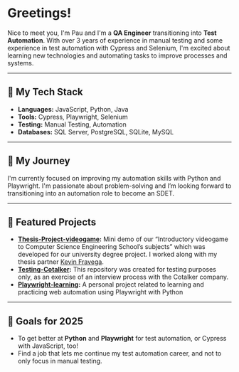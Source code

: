 # Greetings!

Nice to meet you, I'm Pau and I'm a **QA Engineer** transitioning into **Test Automation**. With over 3 years of experience in manual testing and some experience in test automation with Cypress and Selenium, I'm excited about learning new technologies and automating tasks to improve processes and systems.

---

## 🚀 My Tech Stack

- **Languages:** JavaScript, Python, Java
- **Tools:** Cypress, Playwright, Selenium
- **Testing:** Manual Testing, Automation
- **Databases:** SQL Server, PostgreSQL, SQLite, MySQL

---

## 💼 My Journey

I'm currently focused on improving my automation skills with Python and Playwright. I'm passionate about problem-solving and I’m looking forward to transitioning into an automation role to become an SDET.

---

## 🌟 Featured Projects

- **[Thesis-Project-videogame](https://github.com/paupizaru/Thesis-Project-videogame):** Mini demo of our “Introductory videogame to Computer Science Engineering School’s subjects” which was developed for our university degree project. I worked along with my thesis partner [Kevin Fravega](https://github.com/kfrst).
- **[Testing-Cotalker](https://github.com/paupizaru/Testing-Cotalker):** This repository was created for testing purposes only, as an exercise of an interview process with the Cotalker company.
- **[Playwright-learning](https://github.com/paupizaru/Playwright-learning):** A personal project related to learning and practicing web automation using Playwright with Python

---

## 🎯 Goals for 2025

- To get better at **Python** and **Playwright** for test automation, or Cypress with JavaScript, too!
- Find a job that lets me continue my test automation career, and not to only focus in manual testing.
